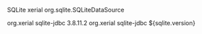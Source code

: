 

SQLite 	xerial 	org.sqlite.SQLiteDataSource

<dependency>
	<groupId>org.xerial</groupId>
	<artifactId>sqlite-jdbc</artifactId>
	<version>3.8.11.2</version>
</dependency>

<dependency>
	<groupId>org.xerial</groupId>
	<artifactId>sqlite-jdbc</artifactId>
	<version>${sqlite.version}</version>
</dependency>

